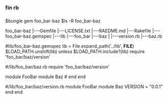 ### fin rb

###

$bungle gem foo_bar-baz
$ls -R foo_bar-baz

foo_bar-baz
|---Gemfile
|---LICENSE.txt
|---RAEDME.md
|---Rakefile
|---foo_bar-baz.gemspec
|---lib
   |---foo_bar
      |---baz
      |  |---version.rb
      |---baz.rb


	  
#lib/foo_bar-baz.gemspec
lib = File.expand_path('../lib', __FILE__)
$LOAD_PATH.unshift(lib) unless $LOAD_PATH.include?(lib)
require 'foo_bar/baz/version'

#/lib/foo_bar/baz.rb
require 'foo_bar/baz/version'

module FooBar
  module Baz
    #
  end
end

#/lib/foo_bar/baz/version.rb
module FooBar
  module Baz
    VERSION = "0.0.1"
  end
end
